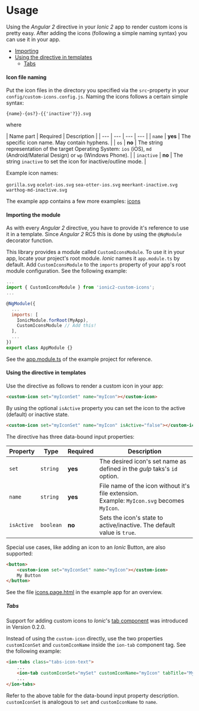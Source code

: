 Usage
============


Using the *Angular 2* directive in your *Ionic 2* app to render custom icons is pretty easy. After adding the icons (following a simple naming syntax) you can use it in your app.

<!-- toc -->

- [Importing](#importing)
- [Using the directive in templates](#using-the-directive-in-templates)
  * [Tabs](#tabs)

<!-- tocstop -->

#### Icon file naming

Put the icon files in the directory you specified via the `src`-property in your `config/custom-icons.config.js`.
Naming the icons follows a certain simple syntax:

```
{name}-{os?}-{{'inactive'?}}.svg
```

where

| Name part | Required | Description |
| --- | --- | --- | --- |
| `name`  |  **yes** | The specific icon name. May contain hyphens. |
| `os`  |  **no** | The string representation of the target Operating System: `ios` (iOS), `md` (Android/Material Design) or `wp` (Windows Phone). |
| `inactive`  |  **no** | The string `inactive` to set the icon for inactive/outline mode. |

Example icon names:

`gorilla.svg`
`ocelot-ios.svg`
`sea-otter-ios.svg`
`meerkant-inactive.svg`
`warthog-md-inactive.svg`

The example app contains a few more examples: [icons](https://github.com/GerritErpenstein/ionic2-custom-icons-example/tree/feature/platform-specific/icons)

#### Importing the module

As with every *Angular 2* directive, you have to provide it's reference to use it in a template. Since *Angular 2* RC5 this is done by using the `@NgModule` decorator function.

This library provides a module called `CustomIconsModule`. To use it in your app, locate your project's root module. *Ionic* names it `app.module.ts` by default. Add `CustomIconsModule` to the `imports` property of your app's root module configuration.
See the following example:
```javascript
...
import { CustomIconsModule } from 'ionic2-custom-icons';
...

@NgModule({
  ...
  imports: [
    IonicModule.forRoot(MyApp),
    CustomIconsModule // Add this!
  ],
  ...
})
export class AppModule {}
```

See the [app.module.ts](https://github.com/GerritErpenstein/ionic2-custom-icons-example/blob/master/src/app/app.module.ts) of the example project for reference.

#### Using the directive in templates
Use the directive as follows to render a custom icon in your app:
```html
<custom-icon set="myIconSet" name="myIcon"></custom-icon>
```
By using the optional `isActive` property you can set the icon to the active (default) or inactive state.
```html
<custom-icon set="myIconSet" name="myIcon" isActive="false"></custom-icon>
```

The directive has three data-bound input properties:

| Property | Type | Required | Description |
| --- | --- | --- | --- |
| `set` | `string` |  **yes** | The desired icon's set name as defined in the *gulp* taks's `id` option. |
| `name` | `string` |  **yes** | File name of the icon without it's file extension.<br>Example: `MyIcon.svg` becomes `MyIcon`. |
| `isActive` | `boolean` |  **no** | Sets the icon's state to active/inactive. The default value is `true`. |

Special use cases, like adding an icon to an *Ionic* Button, are also supported:

```html
<button>
    <custom-icon set="myIconSet" name="myIcon"></custom-icon>
    My Button
</button>
```

See the file [icons.page.html](https://github.com/GerritErpenstein/ionic2-custom-icons-example/blob/master/src/pages/icons/icons.page.html) in the example app for an overview.

##### Tabs

Support for adding custom icons to *Ionic*'s [tab component](http://ionicframework.com/docs/v2/api/components/tabs/Tab/) was introduced in Version 0.2.0.

Instead of using the `custom-icon` directly, use the two properties `customIconSet` and `customIconName` inside the `ion-tab` component tag.
See the following example:
```html
<ion-tabs class="tabs-icon-text">
    ...
    <ion-tab customIconSet="mySet" customIconName="myIcon" tabTitle="My title" [root]="myPageCmp"></ion-tab>
    ...
</ion-tabs>
```

Refer to the above table for the data-bound input property description. `customIconSet` is analogous to `set` and `customIconName` to `name`. 
